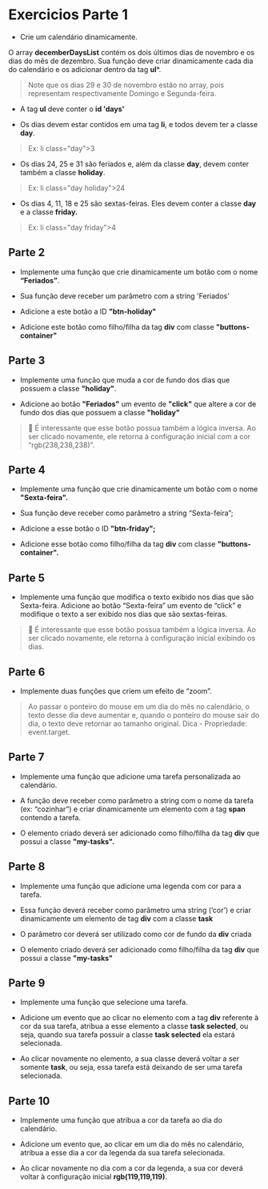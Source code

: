 # Exercicios Parte 1

* Crie um calendário dinamicamente.

O array **decemberDaysList** contém os dois últimos dias de novembro e os dias do mês de dezembro. Sua função deve criar dinamicamente cada dia do calendário e os adicionar dentro da tag **ul***.

>Note que os dias 29 e 30 de novembro estão no array, pois representam respectivamente Domingo e Segunda-feira.

* A tag **ul** deve conter o **id 'days'**

* Os dias devem estar contidos em uma tag **li**, e todos devem ter a classe **day**.
> Ex: li class="day">3

* Os dias 24, 25 e 31 são feriados e, além da classe **day**, devem conter também a classe **holiday**. 
> Ex: li class="day holiday">24

* Os dias 4, 11, 18 e 25 são sextas-feiras. Eles devem conter a classe **day** e a classe **friday.** 
> Ex: li class="day friday">4

## Parte 2

* Implemente uma função que crie dinamicamente um botão com o nome **“Feriados”**.

* Sua função deve receber um parâmetro com a string 'Feriados'

* Adicione a este botão a ID **"btn-holiday"**

* Adicione este botão como filho/filha da tag **div** com classe **"buttons-container"**

## Parte 3

* Implemente uma função que muda a cor de fundo dos dias que possuem a classe **"holiday"**.

* Adicione ao botão **"Feriados"** um evento de **"click"** que altere a cor de fundo dos dias que possuem a classe **"holiday"**
>👀 É interessante que esse botão possua também a lógica inversa. Ao ser clicado novamente, ele retorna à configuração inicial com a cor “rgb(238,238,238)”.

## Parte 4

* Implemente uma função que crie dinamicamente um botão com o nome **"Sexta-feira".**

* Sua função deve receber como parâmetro a string “Sexta-feira”;

* Adicione a esse botão o ID **"btn-friday";**

* Adicione esse botão como filho/filha da tag **div** com classe **"buttons-container".**

## Parte 5

* Implemente uma função que modifica o texto exibido nos dias que são Sexta-feira. Adicione ao botão “Sexta-feira” um evento de “click” e modifique o texto a ser exibido nos dias que são sextas-feiras.

>👀 É interessante que esse botão possua também a lógica inversa. Ao ser clicado novamente, ele retorna à configuração inicial exibindo os dias.

## Parte 6

* Implemente duas funções que criem um efeito de “zoom”.

>Ao passar o ponteiro do mouse em um dia do mês no calendário, o texto desse dia deve aumentar e, quando o ponteiro do mouse sair do dia, o texto deve retornar ao tamanho original.
>Dica - Propriedade: event.target.

## Parte 7

* Implemente uma função que adicione uma tarefa personalizada ao calendário.

* A função deve receber como parâmetro a string com o nome da tarefa (ex: “cozinhar”) e criar dinamicamente um elemento com a tag **span** contendo a tarefa.

* O elemento criado deverá ser adicionado como filho/filha da tag **div** que possui a classe **"my-tasks".**

## Parte 8

* Implemente uma função que adicione uma legenda com cor para a tarefa.

* Essa função deverá receber como parâmetro uma string (‘cor’) e criar dinamicamente um elemento de tag **div** com a classe **task**

* O parâmetro cor deverá ser utilizado como cor de fundo da **div** criada

* O elemento criado deverá ser adicionado como filho/filha da tag **div** que possui a classe **"my-tasks"**

## Parte 9

* Implemente uma função que selecione uma tarefa.

* Adicione um evento que ao clicar no elemento com a tag **div** referente à cor da sua tarefa, atribua a esse elemento a classe **task selected**, ou seja, quando sua tarefa possuir a classe **task selected** ela estará selecionada.

* Ao clicar novamente no elemento, a sua classe deverá voltar a ser somente **task**, ou seja, essa tarefa está deixando de ser uma tarefa selecionada.

## Parte 10

* Implemente uma função que atribua a cor da tarefa ao dia do calendário.

* Adicione um evento que, ao clicar em um dia do mês no calendário, atribua a esse dia a cor da legenda da sua tarefa selecionada.

* Ao clicar novamente no dia com a cor da legenda, a sua cor deverá voltar à configuração inicial **rgb(119,119,119)**.
